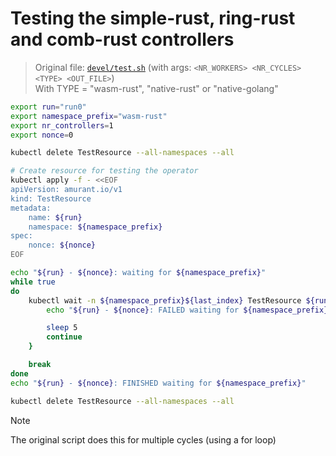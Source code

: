 # Testing the simple-rust, ring-rust and comb-rust controllers
>
> Original file: [`devel/test.sh`](../devel/test.sh) (with args: `<NR_WORKERS> <NR_CYCLES> <TYPE> <OUT_FILE>`)  
> With TYPE = "wasm-rust", "native-rust" or "native-golang"

```sh
export run="run0"
export namespace_prefix="wasm-rust"
export nr_controllers=1
export nonce=0

kubectl delete TestResource --all-namespaces --all

# Create resource for testing the operator
kubectl apply -f - <<EOF
apiVersion: amurant.io/v1
kind: TestResource
metadata:
    name: ${run}
    namespace: ${namespace_prefix}
spec:
    nonce: ${nonce}
EOF

echo "${run} - ${nonce}: waiting for ${namespace_prefix}"
while true
do
    kubectl wait -n ${namespace_prefix}${last_index} TestResource ${run} --for=jsonpath='{.spec.nonce}'=$nonce || {
        echo "${run} - ${nonce}: FAILED waiting for ${namespace_prefix}${last_index}; retrying"

        sleep 5
        continue
    }

    break
done
echo "${run} - ${nonce}: FINISHED waiting for ${namespace_prefix}"

kubectl delete TestResource --all-namespaces --all
```

> [!NOTE]
> The original script does this for multiple cycles (using a for loop)
